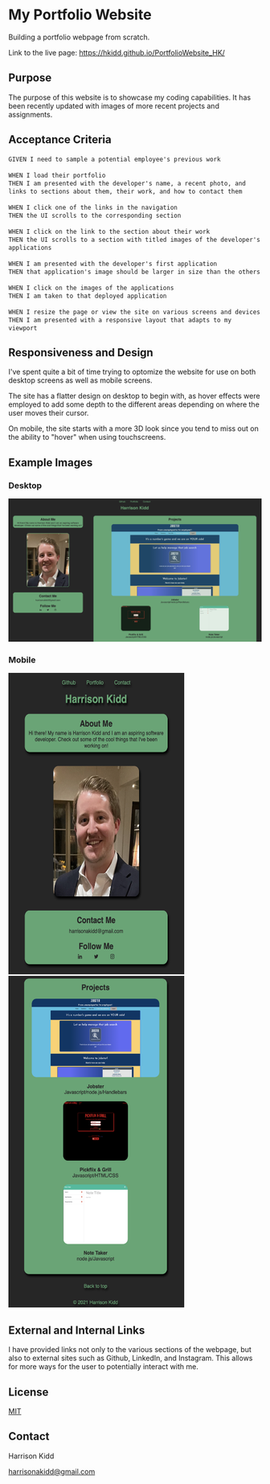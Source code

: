 # My Portfolio Website
Building a portfolio webpage from scratch.

Link to the live page: https://hkidd.github.io/PortfolioWebsite_HK/

## Purpose
The purpose of this website is to showcase my coding capabilities.  It has been recently updated with images of more recent projects and assignments.

## Acceptance Criteria
```
GIVEN I need to sample a potential employee's previous work

WHEN I load their portfolio
THEN I am presented with the developer's name, a recent photo, and links to sections about them, their work, and how to contact them

WHEN I click one of the links in the navigation
THEN the UI scrolls to the corresponding section

WHEN I click on the link to the section about their work
THEN the UI scrolls to a section with titled images of the developer's applications

WHEN I am presented with the developer's first application
THEN that application's image should be larger in size than the others

WHEN I click on the images of the applications
THEN I am taken to that deployed application

WHEN I resize the page or view the site on various screens and devices
THEN I am presented with a responsive layout that adapts to my viewport
```

## Responsiveness and Design
I've spent quite a bit of time trying to optomize the website for use on both desktop screens as well as mobile screens.

The site has a flatter design on desktop to begin with, as hover effects were employed to add some depth to the different areas depending on where the user moves their cursor.

On mobile, the site starts with a more 3D look since you tend to miss out on the ability to "hover" when using touchscreens.

## Example Images
### Desktop
![Desktop](assets/images/updatedDesktop.png)
<br>

### Mobile <br>
<img src="assets/images/updatedMobile1.png" width="350" height="600" />
<img src="assets/images/updatedMobile2.png" width="350" height="660" />

## External and Internal Links
I have provided links not only to the various sections of the webpage, but also to external sites such as Github, LinkedIn, and Instagram.  This allows for more ways for the user to potentially interact with me.

## License
[MIT](https://choosealicense.com/licenses/mit/)

## Contact
Harrison Kidd

harrisonakidd@gmail.com
